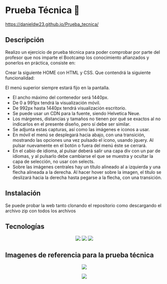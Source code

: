 # Prueba Técnica :wrench:

https://danieldw23.github.io/Prueba_tecnica/

## Descripción

Realizo un ejercicio de prueba técnica para poder comprobar por parte del profesor que nos imparte el Bootcamp los conocimiento afianzados y ponerlos en práctica, consiste en:

Crear la siguiente HOME con HTML y CSS. Que contendrá la siguiente funcionalidad:

El menú superior siempre estará fijo en la pantalla. 
- El ancho máximo del contenedor será 1440px. 
- De 0 a 991px tendrá la visualización móvil. 
- De 992px hasta 1440px tendrá visualización escritorio. 
- Se puede usar un CDN para la fuente, siendo Helvetica Neue. 
- Los márgenes, distancias y tamaños no tienen por qué se exactos al no indicarlos en el 
presente diseño, pero sí debe ser similar. 
- Se adjunta estas capturas, así como las imágenes e iconos a usar. 
- En móvil el menú se desplegará hacia abajo, con una transición, mostrando las opciones una vez pulsado el icono, usando jquery. Al pulsar nuevamente en el botón o 
fuera del menú éste se cerrará. 
- En el cabio de idioma, al pulsar deberá salir una capa div con un par de idiomas, y al 
pulsarlo debe cambiarse el que se muestra y ocultar la capa de selección, no usar con selects.  
- Sobre las imágenes centrales hay un título alineado al a izquierda y una flecha alineada 
a la derecha. Al hacer hover sobre la imagen, el título se deslizará hacia la derecha hasta pegarse a la flecha, con una transición. 

## Instalación

Se puede probar la web tanto clonando el repositorio como descargando el archivo zip con todos los archivos

## Tecnologías 

 <p align="center">
 <img src= "https://img.shields.io/badge/html5-%23E34F26.svg?style=for-the-badge&logo=html5&logoColor=white"></img>
 <img src= "https://img.shields.io/badge/CSS3-1572B6?style=for-the-badge&logo=css3&logoColor=white"></img>
 <img src= "https://img.shields.io/badge/javascript-%23323330.svg?style=for-the-badge&logo=javascript&logoColor=%23F7DF1E"></img>
 </p>
 
 ## Imagenes de referencia para la prueba técnica
 
 <p align="center" >
 
 <img src="https://github.com/DanielDW23/Prueba_tecnica/assets/126791645/de8b087c-0be7-40a2-9819-c80be6cfb60c"  />
  
</p>

<p align="center" >
 
 <img src="https://github.com/DanielDW23/Prueba_tecnica/assets/126791645/74154375-c53e-4403-9078-d7404f059bc3"  />
 
</p>
 

